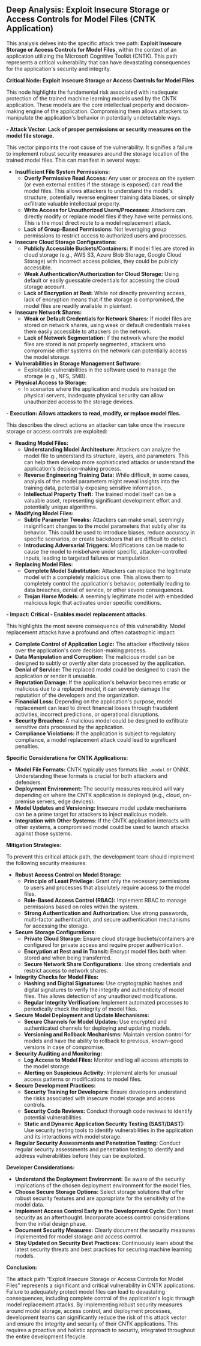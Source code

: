 ## Deep Analysis: Exploit Insecure Storage or Access Controls for Model Files (CNTK Application)

This analysis delves into the specific attack tree path: **Exploit Insecure Storage or Access Controls for Model Files**, within the context of an application utilizing the Microsoft Cognitive Toolkit (CNTK). This path represents a critical vulnerability that can have devastating consequences for the application's security and integrity.

**Critical Node: Exploit Insecure Storage or Access Controls for Model Files**

This node highlights the fundamental risk associated with inadequate protection of the trained machine learning models used by the CNTK application. These models are the core intellectual property and decision-making engine of the application. Compromising them allows attackers to manipulate the application's behavior in potentially undetectable ways.

**- Attack Vector: Lack of proper permissions or security measures on the model file storage.**

This vector pinpoints the root cause of the vulnerability. It signifies a failure to implement robust security measures around the storage location of the trained model files. This can manifest in several ways:

* **Insufficient File System Permissions:**
    * **Overly Permissive Read Access:**  Any user or process on the system (or even external entities if the storage is exposed) can read the model files. This allows attackers to understand the model's structure, potentially reverse engineer training data biases, or simply exfiltrate valuable intellectual property.
    * **Write Access for Unauthorized Users/Processes:**  Attackers can directly modify or replace model files if they have write permissions. This is the most direct route to a model replacement attack.
    * **Lack of Group-Based Permissions:**  Not leveraging group permissions to restrict access to authorized users and processes.
* **Insecure Cloud Storage Configurations:**
    * **Publicly Accessible Buckets/Containers:**  If model files are stored in cloud storage (e.g., AWS S3, Azure Blob Storage, Google Cloud Storage) with incorrect access policies, they could be publicly accessible.
    * **Weak Authentication/Authorization for Cloud Storage:**  Using default or easily guessable credentials for accessing the cloud storage account.
    * **Lack of Encryption at Rest:**  While not directly preventing access, lack of encryption means that if the storage is compromised, the model files are readily available in plaintext.
* **Insecure Network Shares:**
    * **Weak or Default Credentials for Network Shares:**  If model files are stored on network shares, using weak or default credentials makes them easily accessible to attackers on the network.
    * **Lack of Network Segmentation:**  If the network where the model files are stored is not properly segmented, attackers who compromise other systems on the network can potentially access the model storage.
* **Vulnerabilities in Storage Management Software:**
    * Exploitable vulnerabilities in the software used to manage the storage (e.g., NFS, SMB).
* **Physical Access to Storage:**
    * In scenarios where the application and models are hosted on physical servers, inadequate physical security can allow unauthorized access to the storage devices.

**- Execution: Allows attackers to read, modify, or replace model files.**

This describes the direct actions an attacker can take once the insecure storage or access controls are exploited:

* **Reading Model Files:**
    * **Understanding Model Architecture:** Attackers can analyze the model file to understand its structure, layers, and parameters. This can help them develop more sophisticated attacks or understand the application's decision-making process.
    * **Reverse Engineering Training Data:**  While difficult, in some cases, analysis of the model parameters might reveal insights into the training data, potentially exposing sensitive information.
    * **Intellectual Property Theft:** The trained model itself can be a valuable asset, representing significant development effort and potentially unique algorithms.
* **Modifying Model Files:**
    * **Subtle Parameter Tweaks:** Attackers can make small, seemingly insignificant changes to the model parameters that subtly alter its behavior. This could be used to introduce biases, reduce accuracy in specific scenarios, or create backdoors that are difficult to detect.
    * **Introducing Adversarial Triggers:**  Modifications can be made to cause the model to misbehave under specific, attacker-controlled inputs, leading to targeted failures or manipulation.
* **Replacing Model Files:**
    * **Complete Model Substitution:**  Attackers can replace the legitimate model with a completely malicious one. This allows them to completely control the application's behavior, potentially leading to data breaches, denial of service, or other severe consequences.
    * **Trojan Horse Models:**  A seemingly legitimate model with embedded malicious logic that activates under specific conditions.

**- Impact: Critical - Enables model replacement attacks.**

This highlights the most severe consequence of this vulnerability. Model replacement attacks have a profound and often catastrophic impact:

* **Complete Control of Application Logic:** The attacker effectively takes over the application's core decision-making process.
* **Data Manipulation and Corruption:** The malicious model can be designed to subtly or overtly alter data processed by the application.
* **Denial of Service:** The replaced model could be designed to crash the application or render it unusable.
* **Reputation Damage:**  If the application's behavior becomes erratic or malicious due to a replaced model, it can severely damage the reputation of the developers and the organization.
* **Financial Loss:**  Depending on the application's purpose, model replacement can lead to direct financial losses through fraudulent activities, incorrect predictions, or operational disruptions.
* **Security Breaches:** A malicious model could be designed to exfiltrate sensitive data processed by the application.
* **Compliance Violations:**  If the application is subject to regulatory compliance, a model replacement attack could lead to significant penalties.

**Specific Considerations for CNTK Applications:**

* **Model File Formats:** CNTK typically uses formats like `.model` or ONNX. Understanding these formats is crucial for both attackers and defenders.
* **Deployment Environment:** The security measures required will vary depending on where the CNTK application is deployed (e.g., cloud, on-premise servers, edge devices).
* **Model Updates and Versioning:**  Insecure model update mechanisms can be a prime target for attackers to inject malicious models.
* **Integration with Other Systems:**  If the CNTK application interacts with other systems, a compromised model could be used to launch attacks against those systems.

**Mitigation Strategies:**

To prevent this critical attack path, the development team should implement the following security measures:

* **Robust Access Control on Model Storage:**
    * **Principle of Least Privilege:** Grant only the necessary permissions to users and processes that absolutely require access to the model files.
    * **Role-Based Access Control (RBAC):** Implement RBAC to manage permissions based on roles within the system.
    * **Strong Authentication and Authorization:**  Use strong passwords, multi-factor authentication, and secure authentication mechanisms for accessing the storage.
* **Secure Storage Configurations:**
    * **Private Cloud Storage:** Ensure cloud storage buckets/containers are configured for private access and require proper authentication.
    * **Encryption at Rest and in Transit:** Encrypt model files both when stored and when being transferred.
    * **Secure Network Share Configurations:** Use strong credentials and restrict access to network shares.
* **Integrity Checks for Model Files:**
    * **Hashing and Digital Signatures:**  Use cryptographic hashes and digital signatures to verify the integrity and authenticity of model files. This allows detection of any unauthorized modifications.
    * **Regular Integrity Verification:** Implement automated processes to periodically check the integrity of model files.
* **Secure Model Deployment and Update Mechanisms:**
    * **Secure Channels for Model Updates:**  Use encrypted and authenticated channels for deploying and updating models.
    * **Versioning and Rollback Mechanisms:** Maintain version control for models and have the ability to rollback to previous, known-good versions in case of compromise.
* **Security Auditing and Monitoring:**
    * **Log Access to Model Files:**  Monitor and log all access attempts to the model storage.
    * **Alerting on Suspicious Activity:**  Implement alerts for unusual access patterns or modifications to model files.
* **Secure Development Practices:**
    * **Security Training for Developers:** Ensure developers understand the risks associated with insecure model storage and access controls.
    * **Security Code Reviews:**  Conduct thorough code reviews to identify potential vulnerabilities.
    * **Static and Dynamic Application Security Testing (SAST/DAST):**  Use security testing tools to identify vulnerabilities in the application and its interactions with model storage.
* **Regular Security Assessments and Penetration Testing:**  Conduct regular security assessments and penetration testing to identify and address vulnerabilities before they can be exploited.

**Developer Considerations:**

* **Understand the Deployment Environment:** Be aware of the security implications of the chosen deployment environment for the model files.
* **Choose Secure Storage Options:**  Select storage solutions that offer robust security features and are appropriate for the sensitivity of the model data.
* **Implement Access Control Early in the Development Cycle:**  Don't treat security as an afterthought. Incorporate access control considerations from the initial design phase.
* **Document Security Measures:**  Clearly document the security measures implemented for model storage and access control.
* **Stay Updated on Security Best Practices:**  Continuously learn about the latest security threats and best practices for securing machine learning models.

**Conclusion:**

The attack path "Exploit Insecure Storage or Access Controls for Model Files" represents a significant and critical vulnerability in CNTK applications. Failure to adequately protect model files can lead to devastating consequences, including complete control of the application's logic through model replacement attacks. By implementing robust security measures around model storage, access control, and deployment processes, development teams can significantly reduce the risk of this attack vector and ensure the integrity and security of their CNTK applications. This requires a proactive and holistic approach to security, integrated throughout the entire development lifecycle.
